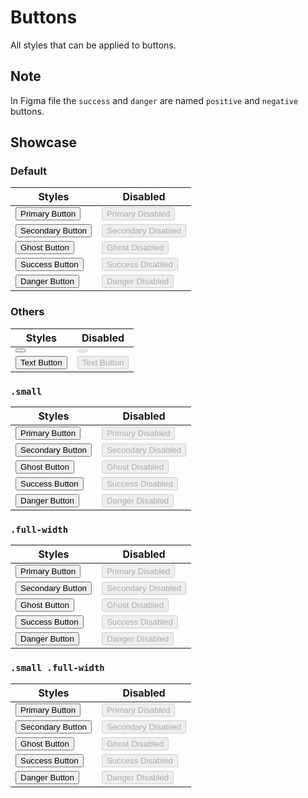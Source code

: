 <script lang="ts">
    import IconMenu from "$lib/icons/IconMenu.svelte";
</script>

# Buttons

All styles that can be applied to buttons.

## Note

In Figma file the `success` and `danger` are named `positive` and `negative` buttons.

## Showcase

### Default

| Styles                                              | Disabled                                                       |
| --------------------------------------------------- | -------------------------------------------------------------- |
| <button class="primary">Primary Button</button>     | <button class="primary" disabled>Primary Disabled</button>     |
| <button class="secondary">Secondary Button</button> | <button class="secondary" disabled>Secondary Disabled</button> |
| <button class="ghost">Ghost Button</button>         | <button class="ghost" disabled>Ghost Disabled</button>         |
| <button class="success">Success Button</button>     | <button class="success" disabled>Success Disabled</button>     |
| <button class="danger">Danger Button</button>       | <button class="danger" disabled>Danger Disabled</button>       |

### Others

| Styles                                          | Disabled                                                 |
| ----------------------------------------------- | -------------------------------------------------------- |
| <button class="icon-only"><IconMenu /></button> | <button class="icon-only" disabled><IconMenu /></button> |
| <button class="text">Text Button</button>       | <button class="text" disabled>Text Button</button>       |

### `.small`

| Styles                                                    | Disabled                                                             |
| --------------------------------------------------------- | -------------------------------------------------------------------- |
| <button class="primary small">Primary Button</button>     | <button class="primary small" disabled>Primary Disabled</button>     |
| <button class="secondary small">Secondary Button</button> | <button class="secondary small" disabled>Secondary Disabled</button> |
| <button class="ghost small">Ghost Button</button>         | <button class="ghost small" disabled>Ghost Disabled</button>         |
| <button class="success small">Success Button</button>     | <button class="success small" disabled>Success Disabled</button>     |
| <button class="danger small">Danger Button</button>       | <button class="danger small" disabled>Danger Disabled</button>       |

### `.full-width`

| Styles                                                         | Disabled                                                                  |
| -------------------------------------------------------------- | ------------------------------------------------------------------------- |
| <button class="primary full-width">Primary Button</button>     | <button class="primary full-width" disabled>Primary Disabled</button>     |
| <button class="secondary full-width">Secondary Button</button> | <button class="secondary full-width" disabled>Secondary Disabled</button> |
| <button class="ghost full-width">Ghost Button</button>         | <button class="ghost full-width" disabled>Ghost Disabled</button>         |
| <button class="success full-width">Success Button</button>     | <button class="success full-width" disabled>Success Disabled</button>     |
| <button class="danger full-width">Danger Button</button>       | <button class="danger full-width" disabled>Danger Disabled</button>       |

### `.small .full-width`

| Styles                                                               | Disabled                                                                        |
| -------------------------------------------------------------------- | ------------------------------------------------------------------------------- |
| <button class="primary small full-width">Primary Button</button>     | <button class="primary small full-width" disabled>Primary Disabled</button>     |
| <button class="secondary small full-width">Secondary Button</button> | <button class="secondary small full-width" disabled>Secondary Disabled</button> |
| <button class="ghost small full-width">Ghost Button</button>         | <button class="ghost small full-width" disabled>Ghost Disabled</button>         |
| <button class="success small full-width">Success Button</button>     | <button class="success small full-width" disabled>Success Disabled</button>     |
| <button class="danger small full-width">Danger Button</button>       | <button class="danger small full-width" disabled>Danger Disabled</button>       |

